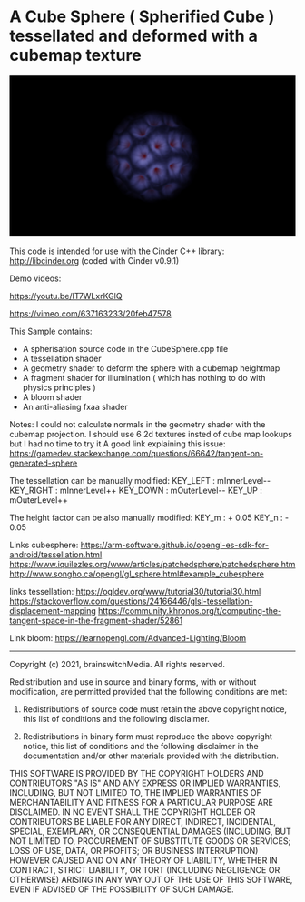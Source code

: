 # A Cube Sphere ( Spherified Cube ) tessellated and deformed with a cubemap texture

![deformedSphereMapping](https://github.com/brainswitchMedia/Cinder-Samples/blob/master/CubeSphereDisplacementMapping/cube_sphere.jpg)

This code is intended for use with the Cinder C++ library: http://libcinder.org (coded with Cinder v0.9.1)

Demo videos:

https://youtu.be/IT7WLxrKGlQ

https://vimeo.com/637163233/20feb47578

This Sample contains:
* A spherisation source code in the CubeSphere.cpp file
* A tessellation shader  
* A geometry shader to deform the sphere with a cubemap heightmap
* A fragment shader for illumination ( which has nothing to do with physics principles )
* A bloom shader 
* An anti-aliasing fxaa shader

Notes:
I could not calculate normals in the geometry shader with the cubemap projection. I should use 6 2d textures insted of cube map lookups but I had no time to try it
A good link explaining this issue: https://gamedev.stackexchange.com/questions/66642/tangent-on-generated-sphere

The tessellation can be manually modified:
KEY_LEFT : mInnerLevel--
KEY_RIGHT : mInnerLevel++
KEY_DOWN : mOuterLevel--
KEY_UP : mOuterLevel++

The height factor can be also manually modified:
KEY_m : + 0.05
KEY_n : - 0.05

Links cubesphere:
https://arm-software.github.io/opengl-es-sdk-for-android/tessellation.html
https://www.iquilezles.org/www/articles/patchedsphere/patchedsphere.htm
http://www.songho.ca/opengl/gl_sphere.html#example_cubesphere

links tessellation:
https://ogldev.org/www/tutorial30/tutorial30.html
https://stackoverflow.com/questions/24166446/glsl-tessellation-displacement-mapping
https://community.khronos.org/t/computing-the-tangent-space-in-the-fragment-shader/52861

Link bloom:
https://learnopengl.com/Advanced-Lighting/Bloom

----------------------------------------------------------------------------------

Copyright (c) 2021, brainswitchMedia. All rights reserved.

Redistribution and use in source and binary forms, with or without
modification, are permitted provided that the following conditions are met:

1. Redistributions of source code must retain the above copyright notice, this
   list of conditions and the following disclaimer.

2. Redistributions in binary form must reproduce the above copyright notice,
   this list of conditions and the following disclaimer in the documentation
   and/or other materials provided with the distribution.

THIS SOFTWARE IS PROVIDED BY THE COPYRIGHT HOLDERS AND CONTRIBUTORS "AS IS"
AND ANY EXPRESS OR IMPLIED WARRANTIES, INCLUDING, BUT NOT LIMITED TO, THE
IMPLIED WARRANTIES OF MERCHANTABILITY AND FITNESS FOR A PARTICULAR PURPOSE ARE
DISCLAIMED. IN NO EVENT SHALL THE COPYRIGHT HOLDER OR CONTRIBUTORS BE LIABLE
FOR ANY DIRECT, INDIRECT, INCIDENTAL, SPECIAL, EXEMPLARY, OR CONSEQUENTIAL
DAMAGES (INCLUDING, BUT NOT LIMITED TO, PROCUREMENT OF SUBSTITUTE GOODS OR
SERVICES; LOSS OF USE, DATA, OR PROFITS; OR BUSINESS INTERRUPTION) HOWEVER
CAUSED AND ON ANY THEORY OF LIABILITY, WHETHER IN CONTRACT, STRICT LIABILITY,
OR TORT (INCLUDING NEGLIGENCE OR OTHERWISE) ARISING IN ANY WAY OUT OF THE USE
OF THIS SOFTWARE, EVEN IF ADVISED OF THE POSSIBILITY OF SUCH DAMAGE.
